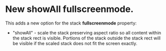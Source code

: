 # New **showAll** fullscreenmode.

This adds a new option for the stack **fullscreenmode** property:

* "showAll" - scale the stack preserving aspect ratio so all content within the stack rect is visible. Portions of the stack outside the stack rect will be visible if the scaled stack does not fit the screen exactly.

